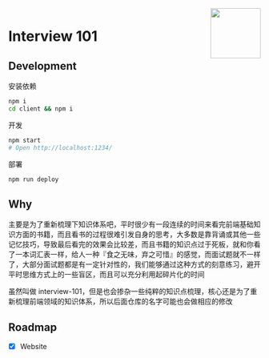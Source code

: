 <img src="https://i.imgur.com/rQ69ix5.png" width="100" align="right" />

# Interview 101

## Development

安装依赖

```bash
npm i
cd client && npm i
```

开发

```bash
npm start
# Open http://localhost:1234/
```

部署

```bash
npm run deploy
```

## Why

主要是为了重新梳理下知识体系吧，平时很少有一段连续的时间来看完前端基础知识方面的书籍，而且看书的过程很难引发自身的思考，大多数是靠背诵或其他一些记忆技巧，导致最后看完的效果会比较差，而且书籍的知识点过于死板，就和你看了一本词汇表一样，给人一种『食之无味，弃之可惜』的感觉，而面试题就不一样了，大部分面试题都是有一定针对性的，我们能够通过这种方式的刻意练习，避开平时思维方式上的一些盲区，而且可以充分利用起碎片化的时间

虽然叫做 interview-101，但是也会掺杂一些纯粹的知识点梳理，核心还是为了重新梳理前端领域的知识体系，所以后面仓库的名字可能也会做相应的修改

## Roadmap

- [x] Website
